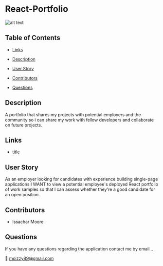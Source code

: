 # React-Portfolio

![alt text](image.jpg)

## Table of Contents

* [Links](#links)

* [Description](#description)

* [User Story](#user-story)

* [Contributors](#contributors)

* [Questions](#questions)

## Description
 A portfolio that shares my projects with potential employers and the community so i can share my work with fellow developers and collaborate on future projects.

## Links

* [title](link)

## User Story

As an employer looking for candidates with experience building single-page applications
I WANT to view a potential employee's deployed React portfolio of work samples
so that I can assess whether they're a good candidate for an open position.

## Contributors

* Issachar Moore

## Questions

If you have any questions regarding the application contact me by email...

:e-mail: moizzy89@gmail.com
